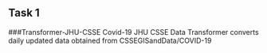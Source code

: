 ## Task 1
###Transformer-JHU-CSSE
Covid-19  JHU CSSE Data Transformer
converts daily updated data obtained from 
CSSEGISandData/COVID-19
